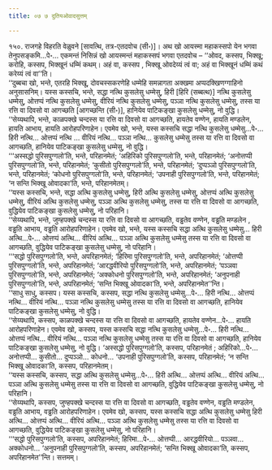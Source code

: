 ```yaml
---
title: ०७ ७ दुतियओवादसुत्तम्

---
```


१५०. राजगहे विहरति वेळुवने [सावत्थि, तत्र-एतदवोच (सी॰)]। अथ खो आयस्मा महाकस्सपो येन भगवा तेनुपसङ्कमि…पे॰… एकमन्तं निसिन्नं खो आयस्मन्तं महाकस्सपं भगवा एतदवोच – ‘‘ओवद, कस्सप, भिक्खू; करोहि, कस्सप, भिक्खूनं धम्मिं कथम्। अहं वा, कस्सप , भिक्खू ओवदेय्यं त्वं वा; अहं वा भिक्खूनं धम्मिं कथं करेय्यं त्वं वा’’ति।  
‘‘दुब्बचा खो, भन्ते, एतरहि भिक्खू, दोवचस्सकरणेहि धम्मेहि समन्नागता अक्खमा अप्पदक्खिणग्गाहिनो अनुसासनिम्। यस्स कस्सचि, भन्ते, सद्धा नत्थि कुसलेसु धम्मेसु, हिरी [हिरि (सब्बत्थ)] नत्थि कुसलेसु धम्मेसु, ओत्तप्पं नत्थि कुसलेसु धम्मेसु, वीरियं नत्थि कुसलेसु धम्मेसु, पञ्ञा नत्थि कुसलेसु धम्मेसु, तस्स या रत्ति वा दिवसो वा आगच्छति [आगच्छन्ति (सी॰)], हानियेव पाटिकङ्खा कुसलेसु धम्मेसु, नो वुद्धि।  
‘‘सेय्यथापि, भन्ते, काळपक्खे चन्दस्स या रत्ति वा दिवसो वा आगच्छति, हायतेव वण्णेन, हायति मण्डलेन, हायति आभाय, हायति आरोहपरिणाहेन। एवमेव खो, भन्ते, यस्स कस्सचि सद्धा नत्थि कुसलेसु धम्मेसु…पे॰… हिरी नत्थि… ओत्तप्पं नत्थि … वीरियं नत्थि… पञ्ञा नत्थि… कुसलेसु धम्मेसु तस्स या रत्ति वा दिवसो वा आगच्छति, हानियेव पाटिकङ्खा कुसलेसु धम्मेसु, नो वुद्धि।  
‘‘‘अस्सद्धो पुरिसपुग्गलो’ति, भन्ते, परिहानमेतं; ‘अहिरिको पुरिसपुग्गलो’ति, भन्ते, परिहानमेतं; ‘अनोत्तप्पी पुरिसपुग्गलो’ति, भन्ते, परिहानमेतं; ‘कुसीतो पुरिसपुग्गलो’ति, भन्ते, परिहानमेतं; ‘दुप्पञ्ञो पुरिसपुग्गलो’ति, भन्ते, परिहानमेतं; ‘कोधनो पुरिसपुग्गलो’ति, भन्ते, परिहानमेतं; ‘उपनाही पुरिसपुग्गलो’ति, भन्ते, परिहानमेतं; ‘न सन्ति भिक्खू ओवादका’ति, भन्ते, परिहानमेतम्।  
‘‘यस्स कस्सचि, भन्ते, सद्धा अत्थि कुसलेसु धम्मेसु, हिरी अत्थि कुसलेसु धम्मेसु, ओत्तप्पं अत्थि कुसलेसु धम्मेसु, वीरियं अत्थि कुसलेसु धम्मेसु, पञ्ञा अत्थि कुसलेसु धम्मेसु, तस्स या रत्ति वा दिवसो वा आगच्छति, वुद्धियेव पाटिकङ्खा कुसलेसु धम्मेसु, नो परिहानि।  
‘‘सेय्यथापि, भन्ते, जुण्हपक्खे चन्दस्स या रत्ति वा दिवसो वा आगच्छति, वड्ढतेव वण्णेन, वड्ढति मण्डलेन , वड्ढति आभाय, वड्ढति आरोहपरिणाहेन। एवमेव खो, भन्ते, यस्स कस्सचि सद्धा अत्थि कुसलेसु धम्मेसु… हिरी अत्थि…पे॰… ओत्तप्पं अत्थि… वीरियं अत्थि… पञ्ञा अत्थि कुसलेसु धम्मेसु तस्स या रत्ति वा दिवसो वा आगच्छति, वुद्धियेव पाटिकङ्खा कुसलेसु धम्मेसु, नो परिहानि।  
‘‘‘सद्धो पुरिसपुग्गलो’ति, भन्ते, अपरिहानमेतं; ‘हिरिमा पुरिसपुग्गलो’ति, भन्ते, अपरिहानमेतं; ‘ओत्तप्पी पुरिसपुग्गलो’ति, भन्ते, अपरिहानमेतं; ‘आरद्धवीरियो पुरिसपुग्गलो’ति, भन्ते, अपरिहानमेतं; ‘पञ्ञवा पुरिसपुग्गलो’ति, भन्ते, अपरिहानमेतं; ‘अक्कोधनो पुरिसपुग्गलो’ति, भन्ते, अपरिहानमेतं; ‘अनुपनाही पुरिसपुग्गलो’ति, भन्ते, अपरिहानमेतं; ‘सन्ति भिक्खू ओवादका’ति, भन्ते, अपरिहानमेत’’न्ति।  
‘‘साधु साधु, कस्सप। यस्स कस्सचि, कस्सप, सद्धा नत्थि कुसलेसु धम्मेसु…पे॰… हिरी नत्थि… ओत्तप्पं नत्थि… वीरियं नत्थि… पञ्ञा नत्थि कुसलेसु धम्मेसु तस्स या रत्ति वा दिवसो वा आगच्छति, हानियेव पाटिकङ्खा कुसलेसु धम्मेसु, नो वुद्धि।  
‘‘सेय्यथापि, कस्सप, काळपक्खे चन्दस्स या रत्ति वा दिवसो वा आगच्छति, हायतेव वण्णेन…पे॰… हायति आरोहपरिणाहेन। एवमेव खो, कस्सप, यस्स कस्सचि सद्धा नत्थि कुसलेसु धम्मेसु…पे॰… हिरी नत्थि… ओत्तप्पं नत्थि… वीरियं नत्थि… पञ्ञा नत्थि कुसलेसु धम्मेसु तस्स या रत्ति वा दिवसो वा आगच्छति, हानियेव पाटिकङ्खा कुसलेसु धम्मेसु, नो वुद्धि। ‘अस्सद्धो पुरिसपुग्गलो’ति, कस्सप, परिहानमेतं ; अहिरिको…पे॰… अनोत्तप्पी… कुसीतो… दुप्पञ्ञो… कोधनो… ‘उपनाही पुरिसपुग्गलो’ति, कस्सप, परिहानमेतं; ‘न सन्ति भिक्खू ओवादका’ति, कस्सप, परिहानमेतम्।  
‘‘यस्स कस्सचि, कस्सप, सद्धा अत्थि कुसलेसु धम्मेसु…पे॰… हिरी अत्थि… ओत्तप्पं अत्थि… वीरियं अत्थि… पञ्ञा अत्थि कुसलेसु धम्मेसु तस्स या रत्ति वा दिवसो वा आगच्छति, वुद्धियेव पाटिकङ्खा कुसलेसु धम्मेसु, नो परिहानि।  
‘‘सेय्यथापि, कस्सप, जुण्हपक्खे चन्दस्स या रत्ति वा दिवसो वा आगच्छति, वड्ढतेव वण्णेन, वड्ढति मण्डलेन, वड्ढति आभाय, वड्ढति आरोहपरिणाहेन। एवमेव खो, कस्सप, यस्स कस्सचि सद्धा अत्थि कुसलेसु धम्मेसु हिरी अत्थि… ओत्तप्पं अत्थि… वीरियं अत्थि… पञ्ञा अत्थि कुसलेसु धम्मेसु तस्स या रत्ति वा दिवसो वा आगच्छति, वुद्धियेव पाटिकङ्खा कुसलेसु धम्मेसु, नो परिहानि।  
‘‘‘सद्धो पुरिसपुग्गलो’ति, कस्सप, अपरिहानमेतं; हिरिमा…पे॰… ओत्तप्पी… आरद्धवीरियो… पञ्ञवा… अक्कोधनो… ‘अनुपनाही पुरिसपुग्गलो’ति, कस्सप, अपरिहानमेतं; ‘सन्ति भिक्खू ओवादका’ति, कस्सप, अपरिहानमेत’’न्ति। सत्तमम्।  

